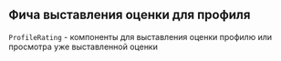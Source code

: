 ## Фича выставления оценки для профиля


`ProfileRating` - компоненты для выставления оценки профилю или просмотра уже выставленной оценки 